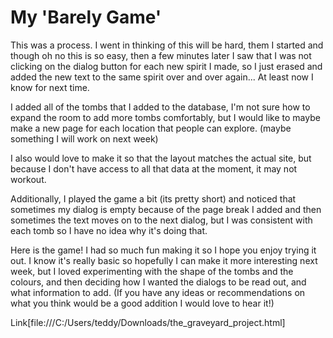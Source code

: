 # My 'Barely Game'

This was a process. I went in thinking of this will be hard, them I started and though oh no this is so easy, then a few minutes later I saw that I was not clicking on the dialog button for each new spirit I made, so I just erased and added the new text to the same spirit over and over again... At least now I know for next time. 

I added all of the tombs that I added to the database, I'm not sure how to expand the room to add more tombs comfortably, but I would like to maybe make a new page for each location that people can explore. (maybe something I will work on next week) 

I also would love to make it so that the layout matches the actual site, but because I don't have access to all that data at the moment, it may not workout. 

Additionally, I played the game a bit (its pretty short) and noticed that sometimes my dialog is empty because of the page break I added and then sometimes the text moves on to the next dialog, but I was consistent with each tomb so I have no idea why it's doing that. 

Here is the game! I had so much fun making it so I hope you enjoy trying it out. I know it's really basic so hopefully I can make it more interesting next week, but I loved experimenting with the shape of the tombs and the colours, and then deciding how I wanted the dialogs to be read out, and what information to add. (If you have any ideas or recommendations on what you think would be a good addition I would love to hear it!) 

Link[file:///C:/Users/teddy/Downloads/the_graveyard_project.html]


